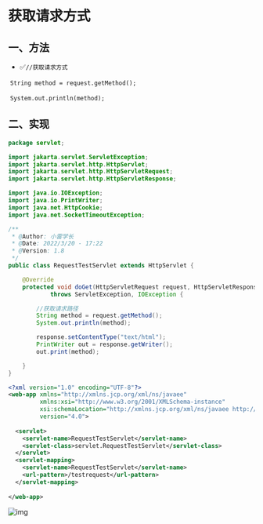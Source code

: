 # 获取请求方式

## 一、方法

- ✅`//获取请求方式`

​        `String method = request.getMethod();`

​        `System.out.println(method);`

## 二、实现

```java
package servlet;

import jakarta.servlet.ServletException;
import jakarta.servlet.http.HttpServlet;
import jakarta.servlet.http.HttpServletRequest;
import jakarta.servlet.http.HttpServletResponse;

import java.io.IOException;
import java.io.PrintWriter;
import java.net.HttpCookie;
import java.net.SocketTimeoutException;

/**
 * @Author: 小雷学长
 * @Date: 2022/3/20 - 17:22
 * @Version: 1.8
 */
public class RequestTestServlet extends HttpServlet {

    @Override
    protected void doGet(HttpServletRequest request, HttpServletResponse response)
            throws ServletException, IOException {

        //获取请求路径
        String method = request.getMethod();
        System.out.println(method);

        response.setContentType("text/html");
        PrintWriter out = response.getWriter();
        out.print(method);

    }
}
```

```xml
<?xml version="1.0" encoding="UTF-8"?>
<web-app xmlns="http://xmlns.jcp.org/xml/ns/javaee"
         xmlns:xsi="http://www.w3.org/2001/XMLSchema-instance"
         xsi:schemaLocation="http://xmlns.jcp.org/xml/ns/javaee http://xmlns.jcp.org/xml/ns/javaee/web-app_4_0.xsd"
         version="4.0">
  
  <servlet>
    <servlet-name>RequestTestServlet</servlet-name>
    <servlet-class>servlet.RequestTestServlet</servlet-class>
  </servlet>
  <servlet-mapping>
    <servlet-name>RequestTestServlet</servlet-name>
    <url-pattern>/testrequest</url-pattern>
  </servlet-mapping>
  
</web-app>
```



![img](https://gitee.com/xleixz/CloudNotes-Images/raw/master/Typora-Images/20220424162747.png)